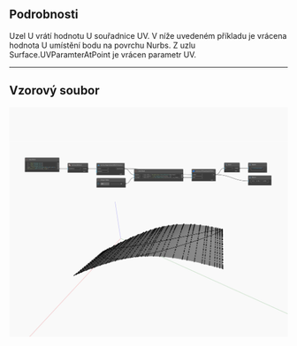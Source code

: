 ## Podrobnosti
Uzel U vrátí hodnotu U souřadnice UV. V níže uvedeném příkladu je vrácena hodnota U umístění bodu na povrchu Nurbs. Z uzlu Surface.UVParamterAtPoint je vrácen parametr UV.
___
## Vzorový soubor

![U](./Autodesk.DesignScript.Geometry.UV.U_img.jpg)

